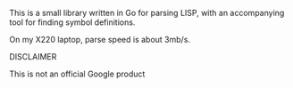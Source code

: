
This is a small library written in Go for parsing LISP, with an
accompanying tool for finding symbol definitions.

On my X220 laptop, parse speed is about 3mb/s.

DISCLAIMER

This is not an official Google product
